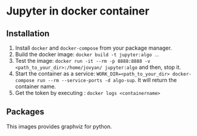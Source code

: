 # Jupyter in docker container

## Installation

1. Install `docker` and `docker-compose` from your package manager.
1. Build the docker image: `docker build -t jupyter:algo .`.
1. Test the image: `docker run -it --rm -p 8888:8888 -v
   <path_to_your_dir>:/home/jovyan/ jupyter:algo` and then, stop it.
1. Start the container as a service: `WORK_DIR=<path_to_your_dir>
   docker-compose run --rm --service-ports -d algo-sup`. It will return the
   container name.
1. Get the token by executing : `docker logs <containername>`

## Packages

This images provides graphviz for python.
